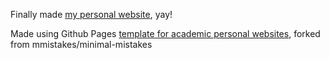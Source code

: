 Finally made [my personal website](https://naziajassim.github.io/), yay!

Made using Github Pages [template for academic personal websites](https://academicpages.github.io/), forked from mmistakes/minimal-mistakes
